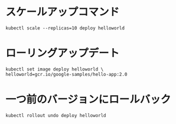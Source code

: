 # スケールアップコマンド
```
kubectl scale --replicas=10 deploy helloworld
```
# ローリングアップデート
```
kubectl set image deploy helloworld \
helloworld=gcr.io/google-samples/hello-app:2.0
```
# 一つ前のバージョンにロールバック
```
kubectl rollout undo deploy helloworld
```